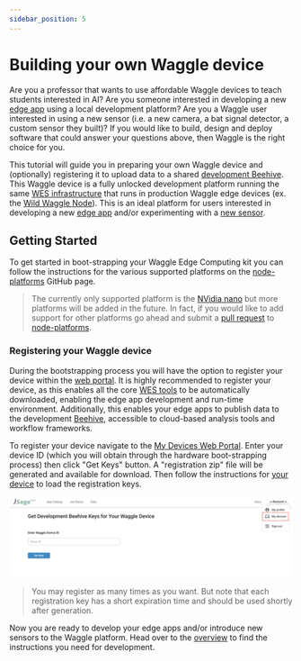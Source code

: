 ```yaml
---
sidebar_position: 5
---
```


# Building your own Waggle device

Are you a professor that wants to use affordable Waggle devices to teach students interested in AI? Are you someone interested in developing a new [edge app](./edge-apps/1-intro-to-edge-apps.md) using a local development platform? Are you a Waggle user interested in using a new sensor (i.e. a new camera, a bat signal detector, a custom sensor they built)? If you would like to build, design and deploy software that could answer your questions above, then Waggle is the right choice for you.

This tutorial will guide you in preparing your own Waggle device and (optionally) registering it to upload data to a shared [development Beehive](../about/architecture.md#beehive). This Waggle device is a fully unlocked development platform running the same [WES infrastructure](../about/architecture.md#waggle-edge-stack-wes) that runs in production Waggle edge devices (ex. the [Wild Waggle Node](../about/architecture.md#wild-waggle-node)). This is an ideal platform for users interested in developing a new [edge app](./edge-apps/1-intro-to-edge-apps.md) and/or experimenting with a [new sensor](./access-waggle-sensors.md#bring-your-own-sensor-to-waggle).

## Getting Started

To get started in boot-strapping your Waggle Edge Computing kit you can follow the instructions for the various supported platforms on the [node-platforms](https://github.com/waggle-sensor/node-platforms) GitHub page.

> The currently only supported platform is the [NVidia nano](https://github.com/waggle-sensor/node-platforms/tree/main/nvidia-nano) but more platforms will be added in the future. In fact, if you would like to add support for other platforms go ahead and submit a [pull request](https://docs.github.com/en/pull-requests/collaborating-with-pull-requests/proposing-changes-to-your-work-with-pull-requests/creating-a-pull-request) to [node-platforms](https://github.com/waggle-sensor/node-platforms).

### Registering your Waggle device

During the bootstrapping process you will have the option to register your device within the [web portal](https://portal.sagecontinuum.org/apps/explore). It is highly recommended to register your device, as this enables all the core [WES tools](../about/architecture.md#waggle-edge-stack-wes) to be automatically downloaded, enabling the edge app development and run-time environment. Additionally, this enables your edge apps to publish data to the development [Beehive](../about/architecture.md#beehive), accessible to cloud-based analysis tools and workflow frameworks.

To register your device navigate to the [My Devices Web Portal](https://portal.sagecontinuum.org/my-devices). Enter your device ID (which you will obtain through the hardware boot-strapping process) then click "Get Keys" button. A "registration zip" file will be generated and available for download. Then follow the instructions for [your device](https://github.com/waggle-sensor/node-platforms) to load the registration keys.

![Figure 1: Registering my devices](./images/sage-my-devices.png)
> You may register as many times as you want. But note that each registration key has a short expiration time and should be used shortly after generation.

Now you are ready to develop your edge apps and/or introduce new sensors to the Waggle platform. Head over to the [overview](../about/overview.md) to find the instructions you need for development.